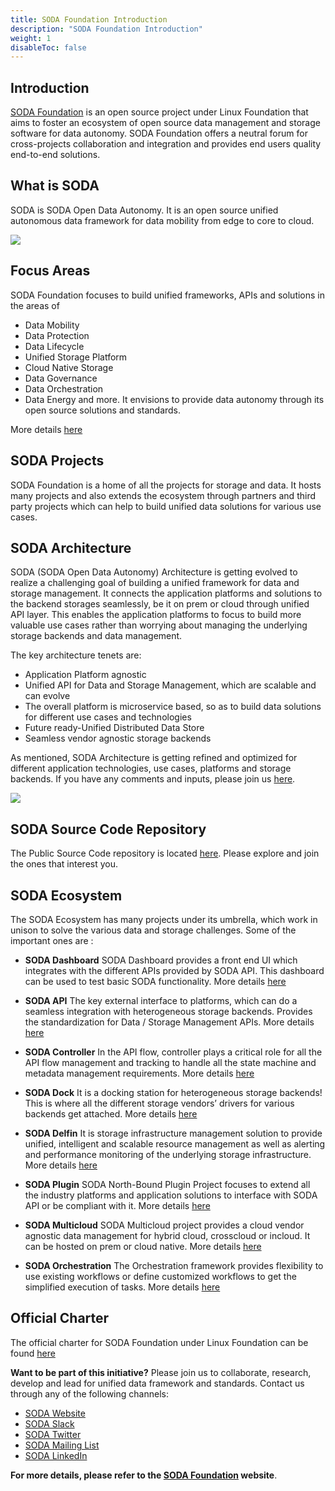 ```yaml
---
title: SODA Foundation Introduction
description: "SODA Foundation Introduction"
weight: 1
disableToc: false
---
```


## Introduction

[SODA Foundation](http://github.com/sodafoundation) is an open source project under Linux Foundation that aims to foster an ecosystem of open source data management and storage software for data autonomy. SODA Foundation offers a neutral forum for cross-projects collaboration and integration and provides end users quality end-to-end solutions.

## What is SODA

SODA is SODA Open Data Autonomy. It is an open source unified autonomous data framework for data mobility from edge to core to cloud.

<img src="https://www.sodafoundation.io/wp-content/uploads/2022/05/2022autonomy2560.png">

## Focus Areas

SODA Foundation focuses to build unified frameworks, APIs and solutions in the areas of

- Data Mobility
- Data Protection
- Data Lifecycle
- Unified Storage Platform
- Cloud Native Storage
- Data Governance
- Data Orchestration
- Data Energy and more.
  It envisions to provide data autonomy through its open source solutions and standards.

More details [here](https://sodafoundation.io/)

## SODA Projects

SODA Foundation is a home of all the projects for storage and data. It hosts many projects and also extends the ecosystem through partners and third party projects which can help to build unified data solutions for various use cases.

## SODA Architecture

<!--- TODO : Brief description and architecture snapshot needed here...-->

SODA (SODA Open Data Autonomy) Architecture is getting evolved to realize a challenging goal of building a unified framework for data and storage management. It connects the application platforms and solutions to the backend storages seamlessly, be it on prem or cloud through unified API layer. This enables the application platforms to focus to build more valuable use cases rather than worrying about managing the underlying storage backends and data management.

The key architecture tenets are:

- Application Platform agnostic
- Unified API for Data and Storage Management, which are scalable and can evolve
- The overall platform is microservice based, so as to build data solutions for different use cases and technologies
- Future ready-Unified Distributed Data Store
- Seamless vendor agnostic storage backends

As mentioned, SODA Architecture is getting refined and optimized for different application technologies, use cases, platforms and storage backends. If you have any comments and inputs, please join us [here](https://github.com/sodafoundation/).

<img src="https://sodafoundation.io/wp-content/uploads/2020/04/soda_overview1960@2x-e1596783881567.jpg">

## SODA Source Code Repository

The Public Source Code repository is located [here](https://github.com/sodafoundation/). Please explore and join the ones that interest you.

## SODA Ecosystem

The SODA Ecosystem has many projects under its umbrella, which work in unison to solve the various data and storage challenges.
Some of the important ones are :

- **SODA Dashboard**
  SODA Dashboard provides a front end UI which integrates with the different APIs provided by SODA API. This dashboard can be used to test basic SODA functionality.
  More details [here](https://sodafoundation.io/projects/soda-dashboard/)

- **SODA API**
  The key external interface to platforms, which can do a seamless integration with heterogeneous storage backends. Provides the standardization for Data / Storage Management APIs. More details [here](https://sodafoundation.io/projects/soda-api/)

- **SODA Controller**
  In the API flow, controller plays a critical role for all the API flow management and tracking to handle all the state machine and metadata management requirements.
  More details [here](https://sodafoundation.io/projects/soda-controller/)

- **SODA Dock**
  It is a docking station for heterogeneous storage backends! This is where all the different storage vendors’ drivers for various backends get attached.
  More details [here](https://sodafoundation.io/projects/soda-dock/)

- **SODA Delfin**
  It is storage infrastructure management solution to provide unified, intelligent and scalable resource management as well as alerting and performance monitoring of the underlying storage infrastructure.
  More details [here](https://sodafoundation.io/projects/delfin-soda-infrastructure-manager/)

- **SODA Plugin**
  SODA North-Bound Plugin Project focuses to extend all the industry platforms and application solutions to interface with SODA API or be compliant with it.
  More details [here](https://sodafoundation.io/projects/soda-plugins/)

- **SODA Multicloud**
  SODA Multicloud project provides a cloud vendor agnostic data management for hybrid cloud, crosscloud or incloud. It can be hosted on prem or cloud native.
  More details [here](https://sodafoundation.io/projects/soda-multicloud-dds/)

- **SODA Orchestration**
  The Orchestration framework provides flexibility to use existing workflows or define customized workflows to get the simplified execution of tasks.
  More details [here](https://sodafoundation.io/projects/soda-experiments/)

## Official Charter

The official charter for SODA Foundation under Linux Foundation can be found [here](https://sodafoundation.io/the-foundation/charter/)

**Want to be part of this initiative?**
Please join us to collaborate, research, develop and lead for unified data framework and standards.
Contact us through any of the following channels:

<ul class="social-list">
  <li class="social-list-item"><a href="https://sodafoundation.io/the-foundation/join/"><i class="fas fa-globe"></i> SODA Website</a></li>
  <li class="social-list-item"><a href="https://sodafoundation.io/slack"><i class="fab fa-slack"></i> SODA Slack</a></li>
  <li class="social-list-item"><a href="https://twitter.com/sodafoundation"><i class="fab fa-twitter"></i> SODA Twitter</a></li>
  <li class="social-list-item"><a href="https://lists.sodafoundation.io"><i class="fas fa-envelope"></i> SODA Mailing List</a></li>
  <li class="social-list-item"><a href="https://www.linkedin.com/company/sodafoundation/"><i class="fab fa-linkedin"></i> SODA LinkedIn</a></li>
</ul>


  **For more details, please refer to the [SODA Foundation](https://sodafoundation.io/) website**.
